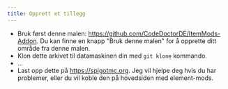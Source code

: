 ```yaml
---
title: Opprett et tillegg
---
```


* Bruk først denne malen: <https://github.com/CodeDoctorDE/ItemMods-Addon>. Du kan finne en knapp "Bruk denne malen" for å opprette ditt område fra denne malen.
* Klon dette arkivet til datamaskinen din med `git klone` kommando.
* ...
* Last opp dette på <https://spigotmc.org>. Jeg vil hjelpe deg hvis du har problemer, eller du vil koble den på hovedsiden med element-mods.